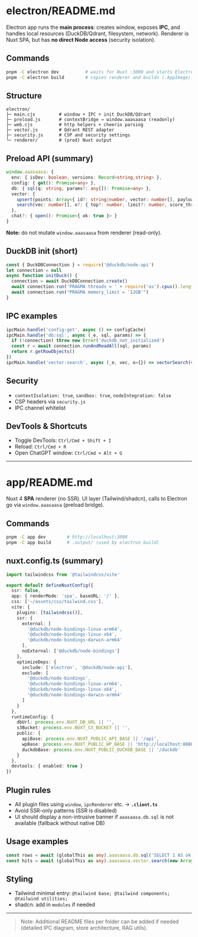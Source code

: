 # electron/README.md

Electron app runs the **main process**: creates window, exposes **IPC**, and handles local resources (DuckDB/Qdrant, filesystem, network). Renderer is Nuxt SPA, but has **no direct Node access** (security isolation).

## Commands

```bash
pnpm -C electron dev          # waits for Nuxt :3000 and starts Electron
pnpm -C electron build        # copies renderer and builds (.AppImage/.deb)
```

## Structure

```
electron/
├─ main.cjs         # window + IPC + init DuckDB/Qdrant
├─ preload.js       # contextBridge → window.aaasaasa (readonly)
├─ web.cjs          # http helpers + cheerio parsing
├─ vector.js        # Qdrant REST adapter
├─ security.js      # CSP and security settings
└─ renderer/        # (prod) Nuxt output
```

## Preload API (summary)

```ts
window.aaasaasa: {
  env: { isDev: boolean, versions: Record<string,string> },
  config: { get(): Promise<any> },
  db: { sql(q: string, params?: any[]): Promise<any> },
  vector: {
    upsert(points: Array<{ id?: string|number, vector: number[], payload?: any }>, o?: any): Promise<any>,
    search(vec: number[], o?: { top?: number, limit?: number, score_threshold?: number }): Promise<any>
  },
  chat?: { open(): Promise<{ ok: true }> }
}
```

**Note:** do not mutate `window.aaasaasa` from renderer (read-only).

## DuckDB init (short)

```js
const { DuckDBConnection } = require('@duckdb/node-api')
let connection = null
async function initDuck() {
  connection = await DuckDBConnection.create()
  await connection.run('PRAGMA threads = ' + require('os').cpus().length)
  await connection.run("PRAGMA memory_limit = '12GB'")
}
```

## IPC examples

```js
ipcMain.handle('config:get', async () => configCache)
ipcMain.handle('db:sql', async (_e, sql, params) => {
  if (!connection) throw new Error('duckdb_not_initialized')
  const r = await connection.runAndReadAll(sql, params)
  return r.getRowObjects()
})
ipcMain.handle('vector:search', async (_e, vec, o={}) => vectorSearch(vec, o, configCache?.rag?.vectorStore))
```

## Security

* `contextIsolation: true`, `sandbox: true`, `nodeIntegration: false`
* CSP headers via `security.js`
* IPC channel whitelist

## DevTools & Shortcuts

* Toggle DevTools: `Ctrl/Cmd + Shift + I`
* Reload: `Ctrl/Cmd + R`
* Open ChatGPT window: `Ctrl/Cmd + Alt + G`

---

# app/README.md

Nuxt 4 **SPA** renderer (no SSR). UI layer (Tailwind/shadcn), calls to Electron go via `window.aaasaasa` (preload bridge).

## Commands

```bash
pnpm -C app dev        # http://localhost:3000
pnpm -C app build      # .output/ (used by electron build)
```

## nuxt.config.ts (summary)

```ts
import tailwindcss from '@tailwindcss/vite'

export default defineNuxtConfig({
  ssr: false,
  app: { renderMode: 'spa', baseURL: '/' },
  css: ['~/assets/css/tailwind.css'],
  vite: {
    plugins: [tailwindcss()],
    ssr: {
      external: [
        '@duckdb/node-bindings-linux-arm64',
        '@duckdb/node-bindings-linux-x64',
        '@duckdb/node-bindings-darwin-arm64'
      ],
      noExternal: ['@duckdb/node-bindings']
    },
    optimizeDeps: {
      include: ['electron', '@duckdb/node-api'],
      exclude: [
        '@duckdb/node-bindings',
        '@duckdb/node-bindings-linux-arm64',
        '@duckdb/node-bindings-linux-x64',
        '@duckdb/node-bindings-darwin-arm64'
      ]
    }
  },
  runtimeConfig: {
    dbUrl: process.env.NUXT_DB_URL || '',
    s3Bucket: process.env.NUXT_S3_BUCKET || '',
    public: {
      apiBase: process.env.NUXT_PUBLIC_API_BASE || '/api',
      wpBase: process.env.NUXT_PUBLIC_WP_BASE || 'http://localhost:8080',
      duckdbBase: process.env.NUXT_PUBLIC_DUCKDB_BASE || '/duckdb'
    }
  },
  devtools: { enabled: true }
})
```

## Plugin rules

* All plugin files using `window`, `ipcRenderer` etc. → **`.client.ts`**
* Avoid SSR-only patterns (SSR is disabled)
* UI should display a non-intrusive banner if `aaasaasa.db.sql` is not available (fallback without native DB)

## Usage examples

```ts
const rows = await (globalThis as any).aaasaasa.db.sql('SELECT 1 AS ok')
const hits = await (globalThis as any).aaasaasa.vector.search(new Array(384).fill(0), { top: 3 })
```

## Styling

* Tailwind minimal entry: `@tailwind base; @tailwind components; @tailwind utilities;`
* shadcn: add in `modules` if needed

---

> Note: Additional README files per folder can be added if needed (detailed IPC diagram, store architecture, RAG utils).
